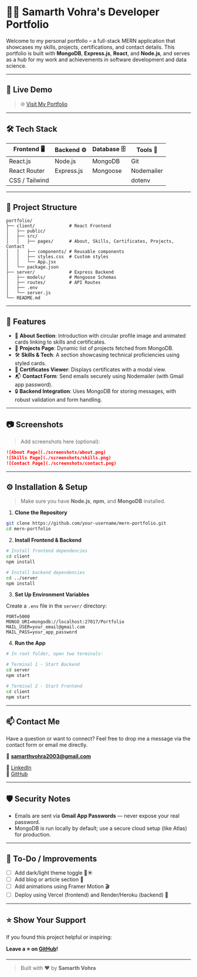 
# 🧑‍💻 Samarth Vohra's Developer Portfolio

Welcome to my personal portfolio – a full-stack MERN application that showcases my skills, projects, certifications, and contact details. This portfolio is built with **MongoDB**, **Express.js**, **React**, and **Node.js**, and serves as a hub for my work and achievements in software development and data science.

---

## 🚀 Live Demo

> 🌐 [Visit My Portfolio](https://your-portfolio-url.com)

---

## 🛠 Tech Stack

| Frontend 🖥️ | Backend ⚙️ | Database 🗄️ | Tools 🧰 |
|-------------|------------|-------------|---------|
| React.js    | Node.js    | MongoDB     | Git     |
| React Router| Express.js | Mongoose    | Nodemailer |
| CSS / Tailwind |          |             | dotenv  |

---

## 📁 Project Structure

```
portfolio/
├── client/             # React Frontend
│   ├── public/
│   ├── src/
│   │   ├── pages/      # About, Skills, Certificates, Projects, Contact
│   │   ├── components/ # Reusable components
│   │   ├── styles.css  # Custom styles
│   │   └── App.jsx
│   └── package.json
├── server/             # Express Backend
│   ├── models/         # Mongoose Schemas
│   ├── routes/         # API Routes
│   ├── .env
│   └── server.js
└── README.md
```

---

## 🌟 Features

- 🧠 **About Section**: Introduction with circular profile image and animated cards linking to skills and certificates.
- 💼 **Projects Page**: Dynamic list of projects fetched from MongoDB.
- 🛠 **Skills & Tech**: A section showcasing technical proficiencies using styled cards.
- 🏅 **Certificates Viewer**: Displays certificates with a modal view.
- 📬 **Contact Form**: Send emails securely using Nodemailer (with Gmail app password).
- 🔒 **Backend Integration**: Uses MongoDB for storing messages, with robust validation and form handling.

---

## 📷 Screenshots

> Add screenshots here (optional):
```md
![About Page](./screenshots/about.png)
![Skills Page](./screenshots/skills.png)
![Contact Page](./screenshots/contact.png)
```

---

## ⚙️ Installation & Setup

> Make sure you have **Node.js**, **npm**, and **MongoDB** installed.

1. **Clone the Repository**
```bash
git clone https://github.com/your-username/mern-portfolio.git
cd mern-portfolio
```

2. **Install Frontend & Backend**
```bash
# Install frontend dependencies
cd client
npm install

# Install backend dependencies
cd ../server
npm install
```

3. **Set Up Environment Variables**

Create a `.env` file in the `server/` directory:
```env
PORT=5000
MONGO_URI=mongodb://localhost:27017/Portfolio
MAIL_USER=your_email@gmail.com
MAIL_PASS=your_app_password
```

4. **Run the App**
```bash
# In root folder, open two terminals:

# Terminal 1 - Start Backend
cd server
npm start

# Terminal 2 - Start Frontend
cd client
npm start
```

---

## 📫 Contact Me

Have a question or want to connect? Feel free to drop me a message via the contact form or email me directly.

📧 **samarthvohra2003@gmail.com**

🔗 [LinkedIn](https://linkedin.com/in/samarth-vohra)  
🔗 [GitHub](https://github.com/samarthvohra2003)

---

## 🛡️ Security Notes

- Emails are sent via **Gmail App Passwords** — never expose your real password.
- MongoDB is run locally by default; use a secure cloud setup (like Atlas) for production.

---

## 📌 To-Do / Improvements

- [ ] Add dark/light theme toggle 🌙☀️
- [ ] Add blog or article section 📝
- [ ] Add animations using Framer Motion 🎬
- [ ] Deploy using Vercel (frontend) and Render/Heroku (backend) 🚀

---

## ⭐️ Show Your Support

If you found this project helpful or inspiring:

**Leave a ⭐️ on [GitHub](https://github.com/samarthvohra2003/mern-portfolio)!**

---

> Built with ❤️ by **Samarth Vohra**
